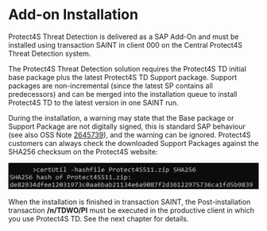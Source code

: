 # Add-on Installation

Protect4S Threat Detection is delivered as a SAP Add-On and must be installed using transaction SAINT in client 000 on the Central Protect4S Threat Detection system.

The Protect4S Threat Detection solution requires the Protect4S TD initial base package plus the latest Protect4S TD Support package. Support packages are non-incremental (since the latest SP contains all predecessors) and can be merged into the installation queue to install Protect4S TD to the latest version in one SAINT run.

During the installation, a warning may state that the Base package or Support Package are not digitally signed, this is standard SAP behaviour (see also OSS Note [2645739](https://launchpad.support.sap.com/#/notes/2645739)), and the warning can be ignored. Protect4S customers can always check the downloaded Support Packages against the SHA256 checksum on the Protect4S website:

![Checking the checksum of a Protect4S downloaded file](<../../.gitbook/assets/image (67) (1) (1).png>)

When the installation is finished in transaction SAINT, the Post-installation transaction **/n/TDWO/PI** must be executed in the productive client in which you use Protect4S TD. See the next chapter for details.
